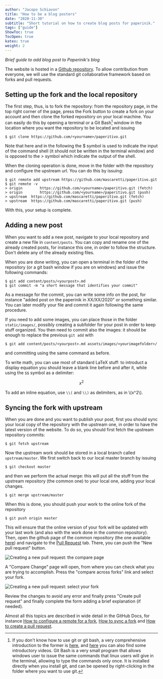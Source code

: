 ```yaml
---
author: "Jacopo Schiavon"
title: "How to be a blog posters"
date: "2020-11-30"
subtitle: "Short tutorial on how to create blog posts for paperinik."
tags: ["guide"]
ShowToc: true
TocOpen: true
katex: true
weight: 2
---
```


_Brief guide to add blog post to Paperinik's blog_


The website is hosted in a [Github repository](https://github.com/mascaretti/paperitivo). To allow contribution from everyone, we will use the standard git collaborative framework based on forks and pull requests.

## Setting up the fork and the local repository

The first step, thus, is to fork the repository: from the repository page, in the top right corner of the page, press the Fork button to create a fork on your account and then clone the forked repository on your local machine. You can easily do this by opening a terminal or a Git Bash[^1] window in the location where you want the repository to be located and issuing 
```
$ git clone https://github.com/<yourname>/paperitivo.git
```
Note that here and in the following the $ symbol is used to indicate the input of the command shell (it should not be written in the terminal window) and is opposed to the > symbol which indicate the output of the shell.

[^1]: If you don't know how to use git or git bash, a very comprehensive introduction to the former is [here](https://git-scm.com/docs/user-manual), and [here](https://git-scm.com/doc) you can also find some introductory videos. 
	Git Bash is a very small program that allows windows user to issue the same commands that linux users will give in the terminal, allowing to type the commands only once. It is installed directly when you install git, and can be opened by right-clicking in the folder where you want to use git.

When the cloning operation is done, move in the folder with the repository and configure the upstream url. You can do this by issuing:
```
$ git remote add upstream https://github.com/mascaretti/paperitivo.git
$ git remote -v
> origin 		https://github.com/<yourname>/paperitivo.git (fetch)
> origin		https://github.com/<yourname>/paperitivo.git (push)
> upstream	https://github.com/mascaretti/paperitivo.git (fetch)
> upstream	https://github.com/mascaretti/paperitivo.git (push)
```

With this, your setup is complete.

## Adding a new post
When you want to add a new post, navigate to your local repository and create a new file in `content/posts`.
You can copy and rename one of the already created posts, for instance this one, in order to follow the structure. Don't delete any of the already existing files.

When you are done writing, you can open a terminal in the folder of the repository (or a git bash window if you are on windows) and issue the following commands:
```
$ git add content/posts/<yourpost>.md
$ git commit -m "a short message that identifies your commit"
```
As a message for the commit, you can write some info on the post, for instance "added post on the paperinik in XX/XX/2020" or something similar. You can later modify your file and commit it again following the same procedure.

If you need to add some images, you can place those in the folder `static/images/`, possibly creating a subfolder for your post in order to keep stuff organized. You then need to commit also the images: it should be enough to replace the previous `git add` with
```
$ git add content/posts/<yourpost>.md assets/images/<yourimagefolder>/
```
and committing using the same command as before.

To write math, you can use most of standard LaTeX stuff: to introduct a display equation you should leave a blank line before and after it, while using the `$$` symbol as a delimiter:

$$ x^2 $$

To add an inline equation, use `\\(` and `\\)` as delimiters, as in \\(x^2\\).


## Syncing the fork with upstream
When you are done and you want to publish your post, first you should sync your local copy of the repository with the upstream one, in order to have the latest version of the website.
To do so, you should first fetch the upstream repository commits:
```
$ git fetch upstream
```
Now the upstream work should be stored in a local branch called `upstream/master`. 
We first switch back to our local master branch by issuing
```
$ git checkout master
```
and then we perform the actual merge: this will put all the stuff from the upstream repository (the common one) to your local one, adding your local changes.
```
$ git merge upstream/master
```
When this is done, you should push your work to the online fork of the repository
```
$ git push origin master
```
This will ensure that the online version of your fork will be updated with your last work (and also with the work done in the common repository).
Then, open the github page of the common repository (the one available [here](https://github.com/mascaretti/paperitivo)) and navigate to the [Pull Request](https://github.com/mascaretti/paperitivo/pulls) tab. There, you can push the "New pull request" button.

![Creating a new pull request: the compare page](/images/posting-guide/compare-page.png)

A "Compare Change" page will open, from where you can check what you are trying to accomplish. Press the "compare across forks" link and select your fork. 

![Creating a new pull request: select your fork](/images/posting-guide/compare-forks.png)

Review the changes to avoid any error and finally press "Create pull request" and finally complete the form adding a brief explanation (if needed).

Almost all this topics are described in wide detail in the GitHub Docs, for instance [How to configure a remote for a fork](https://docs.github.com/en/free-pro-team@latest/github/collaborating-with-issues-and-pull-requests/configuring-a-remote-for-a-fork), [How to sync a fork](https://docs.github.com/en/free-pro-team@latest/github/collaborating-with-issues-and-pull-requests/syncing-a-fork) and [How to create a pull request](https://docs.github.com/en/free-pro-team@latest/github/collaborating-with-issues-and-pull-requests/creating-a-pull-request-from-a-fork).



